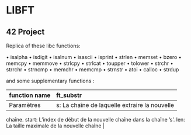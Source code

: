 # LIBFT

## 42 Project

Replica of these libc functions: 

• isalpha
• isdigit
• isalnum
• isascii
• isprint
• strlen
• memset
• bzero
• memcpy
• memmove
• strlcpy
• strlcat
• toupper
• tolower
• strchr
• strrchr
• strncmp
• memchr
• memcmp
• strnstr
• atoi 
• calloc
• strdup

and some supplementary functions :

| function name | ft_substr |
| :------------ | :-------- |
| Paramètres | s: La chaîne de laquelle extraire la nouvelle
chaîne.
start: L’index de début de la nouvelle chaîne dans
la chaîne ’s’.
len: La taille maximale de la nouvelle chaîne | 
